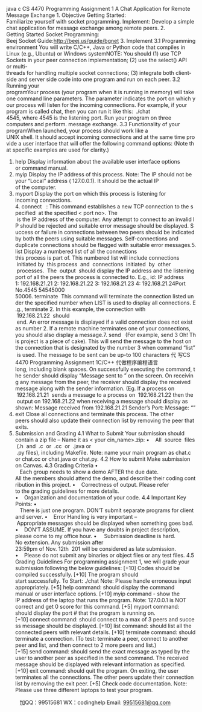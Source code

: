 java c
CS 4470 Programming Assignment 1
A Chat Application for Remote Message Exchange
1. Objective
Getting Started: Familiarize yourself with socket programming.
Implement: Develop a simple chat application for message exchange among remote peers.
2. Getting Started
Socket Programming: Beej Socket Guide:http://beej.us/guide/bgnet
3. Implement
3.1 Programming environment
You will write C/C++, Java or Python code that compiles in Linux (e.g., Ubuntu) or Windows systemNOTE: You should (1) use TCP Sockets in your peer connection implementation; (2) use the select() API or multi-threads for handling multiple socket connections; (3) integrate both client-side and server side code into one program and run on each peer.
3.2 Running your programYour process (your program when it is running in memory) will take one command line parameters. The parameter indicates the port on which your process will listen for the incoming connections. For example, if your program is called chat, then you can run it like this:  ./chat 4545, where 4545 is the listening port. Run your program on three computers and perform. message exchange.
3.3 Functionality of your programWhen launched, your process should work like a UNIX shell. It should accept incoming connections and at the same time provide a user interface that will offer the following command options: (Note that specific examples are used for clarity.)
1. help Display information about the available user interface options or command manual.
2. myip Display the IP address of this process.
Note: The IP should not be your “Local” address ( 127.0.0.1). It should be the actual IP of the computer.
3. myport Display the port on which this process is listening for incoming connections.
4. connect   : This command establishes a new TCP connection to the specified  at the specified < port no>. The  is the IP address of the computer. Any attempt to connect to an invalid IP should be rejected and suitable error message should be displayed. Success or failure in connections between two peers should be indicated by both the peers using suitable messages. Self-connections and duplicate connections should be flagged with suitable error messages.5. list Display a numbered list of all the connections this process is part of. This numbered list will include connections  initiated by  this process  and  connections  initiated  by  other  processes.  The  output  should display the IP address and the listening port of all the peers the process is connected to.
E.g.,
id: IP address
1: 192.168.21.21
2: 192.168.21.22
3: 192.168.21.23
4: 192.168.21.24Port No.4545
54545000
50006. terminate  This command will terminate the connection listed under the specified number when LIST is used to display all connections. E.g., terminate 2. In this example, the connection with  192.168.21.22  should  end. An error message is displayed if a valid connection does not exist as number 2. If a remote machine terminates one of your connections, you should also display a message.7. send   (For example, send 3 Oh! This project is a piece of cake). This will send the message to the host on the connection that is designated by the number 3 when command “list” is used. The message to be sent can be up-to 100 characters 代 写CS 4470 Programming Assignment 1C/C++
代做程序编程语言long, including blank spaces. On successfully executing the command, the sender should display “Message sent to ” on the screen. On receiving any message from the peer, the receiver should display the received message along with the sender information.
(Eg. If a process on  192.168.21.21  sends a message to a process on  192.168.21.22 then the  output on 192.168.21.22 when receiving a message should display as shown:
Message received from 192.168.21.21
Sender’s Port: 
Message: “”
8. exit Close all connections and terminate this process. The other peers should also update their connection list by removing the peer that exits.
4. Submission and Grading
4.1 What to Submit
Your submission should contain a zip file – Name it as < your cin_name>.zip:
•    All  source  files  (.h  and  .c  or  .cc  or  .java or  .py files), including Makefile. Note: name your main program as chat.c or chat.cc or chat.java or chat.py.
4.2 How to submit
Make submission on Canvas.
4.3 Grading Criteria
•    Each group needs to show a demo AFTER the due date. All the members should attend the demo, and describe their coding contribution in this project.
•    Correctness of output. Please refer to the grading guidelines for more details.
•    Organization and documentation of your code.
4.4 Important Key Points:
•    There is just one program. DON’T submit separate programs for client and server.
•    Error Handling is very important – Appropriate messages should be displayed when something goes bad.
•    DON’T ASSUME. If you have any doubts in project description, please come to my office hour.
•     Submission deadline is hard. No extension. Any submission after 23:59pm of Nov. 12th  201 will be considered as late submission.
•    Please do not submit any binaries or object files or any test files.
4.5 Grading Guidelines
For programming assignment 1, we will grade your submission following the below guidelines:
[+10] Codes should be compiled successfully.
[+10] The program should start successfully. To Start: ./chat 
Note: Please handle erroneous input appropriately.
[+5] help command: should display the command manual or user interface options.
[+10] myip command - show the IP address of the laptop that runs the program. Note: 127.0.0.1 is NOT correct and get 0 score for this command.
[+5] myport command: should display the port # that the program is running on.
[+10] connect command: should connect to a max of 3 peers and success message should be displayed.
[+10] list command: should list all the connected peers with relevant details.
[+10] terminate command: should terminate a connection. (To test: terminate a peer, connect to another peer and list, and then connect to 2 more peers and list.)[+15] send command: should send the exact message as typed by the user to another peer as specified in the send command. The received message should be displayed with relevant information as specified.
[+10] exit command: should quit the program. On exiting, the user terminates all the connections. The other peers update their connection list by removing the exit peer.
[+5] Check code documentation.
Note: Please use three different laptops to test your program.





         
加QQ：99515681  WX：codinghelp  Email: 99515681@qq.com
